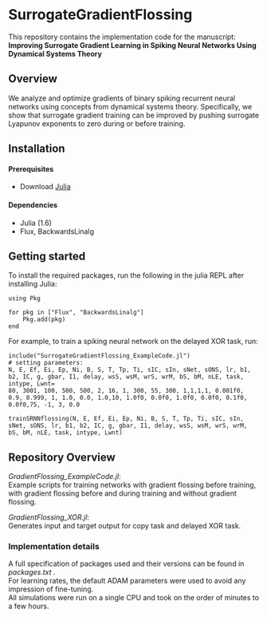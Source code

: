 # SurrogateGradientFlossing
This repository contains the implementation code for the manuscript:  <br>
 __Improving Surrogate Gradient Learning in Spiking Neural Networks Using Dynamical Systems Theory__ <br>


## Overview
We analyze and optimize gradients of binary spiking recurrent neural networks using concepts from dynamical systems theory. Specifically, we show that surrogate gradient training can be improved by pushing surrogate Lyapunov exponents to zero during or before training.

## Installation

#### Prerequisites
- Download [Julia](https://julialang.org/downloads/) 

#### Dependencies
- Julia (1.6)
- Flux, BackwardsLinalg

## Getting started
To install the required packages, run the following in the julia REPL after installing Julia:

```
using Pkg

for pkg in ["Flux", "BackwardsLinalg"]
    Pkg.add(pkg)
end
```

For example, to train a spiking neural network on the delayed XOR task, run:
```
include("SurrogateGradientFlossing_ExampleCode.jl")
# setting parameters:
N, E, Ef, Ei, Ep, Ni, B, S, T, Tp, Ti, sIC, sIn, sNet, sONS, lr, b1, b2, IC, g, gbar, I1, delay, wsS, wsM, wrS, wrM, bS, bM, nLE, task, intype, Lwnt=
80, 3001, 100, 500, 500, 2, 16, 1, 300, 55, 300, 1,1,1,1, 0.001f0, 0.9, 0.999, 1, 1.0, 0.0, 1.0,10, 1.0f0, 0.0f0, 1.0f0, 0.0f0, 0.1f0, 0.0f0,75, -1, 3, 0.0

trainSRNNflossing(N, E, Ef, Ei, Ep, Ni, B, S, T, Tp, Ti, sIC, sIn, sNet, sONS, lr, b1, b2, IC, g, gbar, I1, delay, wsS, wsM, wrS, wrM, bS, bM, nLE, task, intype, Lwnt)
```

## Repository Overview
_GradientFlossing_ExampleCode.jl_:\
Example scripts for training networks with gradient flossing before training, with gradient flossing before and during training and without gradient flossing.


_GradientFlossing_XOR.jl_:\
Generates input and target output for copy task and delayed XOR task.

<!---

runOneStimulus.jl trains an RNN on tracking one OU-signal showing that the network becomes more tightly balanced over training epochs.\
runTwoStimuli.jl trains an RNN on two OU-signal stimuli showing that the network becomes more tightly balanced over training epochs and breaks up into two weakly-connected subnetworks.\
runTheeStimuli.jl trains an RNN on two OU-signal stimuli showing that the network becomes more tightly balanced over training epochs and breaks up into three weakly-connected subnetworks.\
![Training RNN on two signals leads to balanced subpopulations](/figures/S=2.svg?raw=true "balanced subnetworks emerge  after runTheeStimuli.jl")
-->


<!---

### Training dynamics of eigenvalues:
Here is a visualization of the recurrent weight matrix and the eigenvalues throughout across training epochs.
![Training dynamics of networks trained on multiple signals shows first tracking of global mean input](eigenvalue_movie_2D_task.gif)
-->


### Implementation details
A full specification of packages used and their versions can be found in _packages.txt_ .\
For learning rates, the default ADAM parameters were used to avoid any impression of fine-tuning.\
All simulations were run on a single CPU and took on the order of minutes to a few hours.



<!---
### figures/
Contains all figures of the main text and the supplement.
-->


<!---
### tex/
Contains the raw text of the main text and the supplement.
-->
